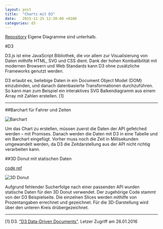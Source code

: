 ```yaml
---
layout: post
title:  "Charts mit D3"
date:   2015-11-25 12:30:00 +0100
categories: d3
---
```


[Repository](https://github.com/naiphyx/frontend-assignment/tree/master/06-diagrams)
Eigene Diagramme sind unterhalb.

#D3

D3.js ist eine JavaScript Bibliothek, die vor allem zur Visualisierung von Daten mithilfe HTML, SVG und CSS dient. Dank der hohen Kombatibilität mit modernen Browsern und Web Standards kann D3 ohne zusätzliche Frameworks genutzt werden. 

D3 erlaubt es, beliebige Daten in ein Document Object Model (DOM) einzubinden, und danach datenbasierte Transformationen durchzuführen. So kann man zum Beispiel ein interaktives SVG Balkendiagramm aus einem Array mit Zahlen erstellen. [1]

***

##Barchart für Fahrer und Zeiten

![Barchart](http://naiphyx.github.io/cms/assets/barchart.png)

Um das Chart zu erstellen, müssen zuerst die Daten der API gefetched werden – mit Promises. Danach werden die Daten mit D3 in eine Tabelle und ein Barchart eingefügt. Vorher muss noch die Zeit in Millisekunden umgewandelt werden, da D3 die Zeitdarstellung aus der API nicht richtig verarbeiten kann.


##3D Donut mit statischen Daten

[code ref](http://bl.ocks.org/NPashaP/9994181)

![3D Donut](http://naiphyx.github.io/cms/assets/3donut.png)

Aufgrund fehlender Sucherfolge nach einer passenden API wurden statische Daten für den 3D Donut verwendet. Der zugehörige Code stammt von der D3 Beispielseite. 
Die einzelnen Slices werden mithilfe von Prozentangaben errechnet und gezeichnet. Für die 3D-Darstellung wird über den unteren Kreis drübergezeichnet.

***

[1] D3. ["D3 Data-Driven Documents"](http://d3js.org/). Letzer Zugriff am 26.01.2016
